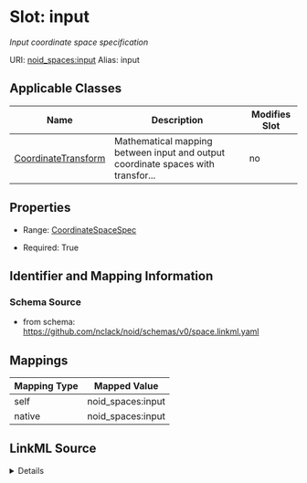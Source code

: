 

# Slot: input 


_Input coordinate space specification_





URI: [noid_spaces:input](https://github.com/nclack/noid/schemas/space.v0.context.jsonldinput)
Alias: input

<!-- no inheritance hierarchy -->





## Applicable Classes

| Name | Description | Modifies Slot |
| --- | --- | --- |
| [CoordinateTransform](CoordinateTransform.md) | Mathematical mapping between input and output coordinate spaces with transfor... |  no  |







## Properties

* Range: [CoordinateSpaceSpec](CoordinateSpaceSpec.md)

* Required: True





## Identifier and Mapping Information







### Schema Source


* from schema: https://github.com/nclack/noid/schemas/v0/space.linkml.yaml




## Mappings

| Mapping Type | Mapped Value |
| ---  | ---  |
| self | noid_spaces:input |
| native | noid_spaces:input |




## LinkML Source

<details>
```yaml
name: input
description: Input coordinate space specification
from_schema: https://github.com/nclack/noid/schemas/v0/space.linkml.yaml
rank: 1000
alias: input
owner: CoordinateTransform
domain_of:
- CoordinateTransform
range: CoordinateSpaceSpec
required: true

```
</details>